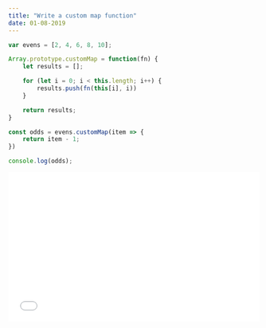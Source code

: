 ```yaml
---
title: "Write a custom map function"
date: 01-08-2019
---
```




```js
var evens = [2, 4, 6, 8, 10];

Array.prototype.customMap = function(fn) {
    let results = [];

    for (let i = 0; i < this.length; i++) {
        results.push(fn(this[i], i))
    }

    return results;
}

const odds = evens.customMap(item => {
    return item - 1;
})

console.log(odds);
```

<iframe width="100%" height="300" src="//jsfiddle.net/edubba/yL96an3w/embedded/js,result/" allowfullscreen="allowfullscreen" allowpaymentrequest frameborder="0"></iframe>